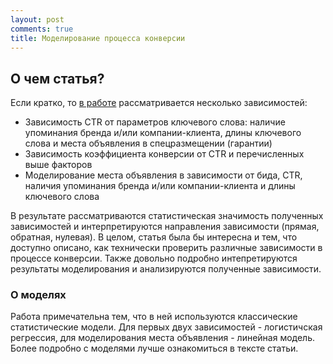 ```yaml
---
layout: post
comments: true
title: Моделирование процесса конверсии
---
```




## О чем статья?


Если кратко, то [в работе] рассматривается несколько зависимостей:
* Зависимость CTR от параметров ключевого слова: наличие упоминания бренда и/или компании-клиента, длины ключевого слова и места объявления в спецразмещении (гарантии)
* Зависимость коэффициента конверсии от CTR и перечисленных выше факторов
* Моделирование места объявления в зависимости от бида, CTR, наличия упоминания бренда и/или компании-клиента и длины ключевого слова


В результате  рассматриваются статистическая значимость полученных зависимостей и интерпретируются направления зависимости (прямая, обратная, нулевая). 
В целом, статья была бы интересна и тем, что доступно описано, как технически проверить различные зависимости в процессе конверсии. Также довольно подробно интепретируются результаты моделирования и анализируются полученные зависимости. 


### О моделях


Работа примечательна тем, что в ней используются классические статистические модели. Для первых двух зависимостей - логистичская регрессия, для моделирования места объявления - линейная модель.
Более подробно с моделями лучше ознакомиться в тексте статьи. 


[в работе]: http://pages.stern.nyu.edu/~aghose/wsdm08.pdf
